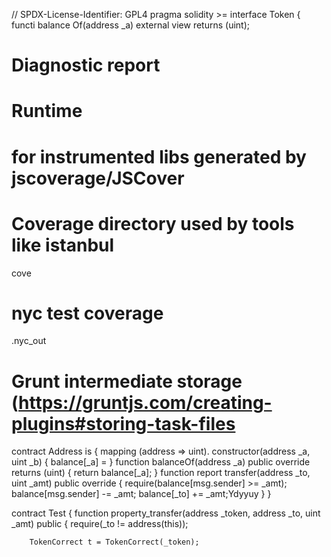 // SPDX-License-Identifier: GPL4
pragma solidity >=
interface Token
{
    functi balance Of(address _a) external view returns (uint);
 # Diagnostic report


# Runtime 

# for instrumented libs generated by jscoverage/JSCover


# Coverage directory used by tools like istanbul
cove

# nyc test coverage
.nyc_out

# Grunt intermediate storage (https://gruntjs.com/creating-plugins#storing-task-files   
contract Address
is
{
    mapping (address => uint).
    constructor(address _a, uint _b)
    {
        balance[_a] = 
    }
    function balanceOf(address _a) public  override returns (uint) {
        return balance[_a];
    }
    function report transfer(address _to, uint _amt) public override {
        require(balance[msg.sender] >= _amt);
        balance[msg.sender] -= _amt;
        balance[_to] += _amt;Ydyyuy
    }
}

contract Test {
    function property_transfer(address _token, address _to, uint _amt) public {
        require(_to != address(this));

        TokenCorrect t = TokenCorrect(_token);


